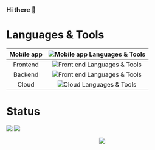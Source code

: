 ### Hi there 👋

# Languages & Tools

| Mobile app | <img alt="Mobile app Languages & Tools" src="https://skillicons.dev/icons?theme=dark&perline=8&i=flutter,dart" /> |
| :---: | :---: |
| Frontend | <img alt="Front end Languages & Tools" src="https://skillicons.dev/icons?theme=dark&perline=8&i=ts,js,vue,nuxt,html,css" /> |
| Backend | <img alt="Front end Languages & Tools" src="https://skillicons.dev/icons?theme=dark&perline=8&i=go" /> |
| Cloud | <img alt="Cloud Languages & Tools" src="https://skillicons.dev/icons?theme=dark&perline=8&i=firebase,gcp" /> |

# Status

![](https://github-readme-stats.vercel.app/api?username=Shoji-Nakasu&show_icons=true&theme=merko&count_private=true&line_height=40)
![](https://github-readme-stats.vercel.app/api/top-langs/?username=Shoji-Nakasu&theme=merko)

<p align="center">
  <a  href="https://github.com/ryo-ma/github-profile-trophy">
    <img src="https://github-profile-trophy.vercel.app/?username=Shoji-Nakasu&column=-1&theme=discord"/>
  </a>
</p>
